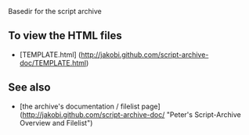 Basedir for the script archive

To view the HTML files
----------------------

* [TEMPLATE.html]
  (http://jakobi.github.com/script-archive-doc/TEMPLATE.html)


See also
--------

* [the archive's documentation / filelist page]
  (http://jakobi.github.com/script-archive-doc/
  "Peter's Script-Archive Overview and Filelist")

